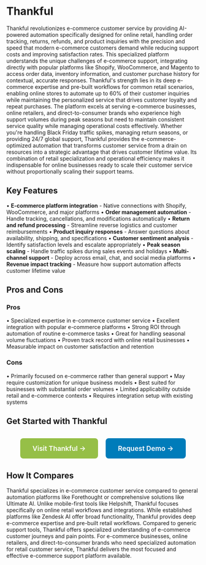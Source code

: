 # Thankful

Thankful revolutionizes e-commerce customer service by providing AI-powered automation specifically designed for online retail, handling order tracking, returns, refunds, and product inquiries with the precision and speed that modern e-commerce customers demand while reducing support costs and improving satisfaction rates. This specialized platform understands the unique challenges of e-commerce support, integrating directly with popular platforms like Shopify, WooCommerce, and Magento to access order data, inventory information, and customer purchase history for contextual, accurate responses. Thankful's strength lies in its deep e-commerce expertise and pre-built workflows for common retail scenarios, enabling online stores to automate up to 60% of their customer inquiries while maintaining the personalized service that drives customer loyalty and repeat purchases. The platform excels at serving e-commerce businesses, online retailers, and direct-to-consumer brands who experience high support volumes during peak seasons but need to maintain consistent service quality while managing operational costs effectively. Whether you're handling Black Friday traffic spikes, managing return seasons, or providing 24/7 global support, Thankful provides the e-commerce-optimized automation that transforms customer service from a drain on resources into a strategic advantage that drives customer lifetime value. Its combination of retail specialization and operational efficiency makes it indispensable for online businesses ready to scale their customer service without proportionally scaling their support teams.

## Key Features

• **E-commerce platform integration** - Native connections with Shopify, WooCommerce, and major platforms
• **Order management automation** - Handle tracking, cancellations, and modifications automatically
• **Return and refund processing** - Streamline reverse logistics and customer reimbursements
• **Product inquiry responses** - Answer questions about availability, shipping, and specifications
• **Customer sentiment analysis** - Identify satisfaction levels and escalate appropriately
• **Peak season scaling** - Handle traffic spikes during sales events and holidays
• **Multi-channel support** - Deploy across email, chat, and social media platforms
• **Revenue impact tracking** - Measure how support automation affects customer lifetime value

## Pros and Cons

### Pros
• Specialized expertise in e-commerce customer service
• Excellent integration with popular e-commerce platforms
• Strong ROI through automation of routine e-commerce tasks
• Great for handling seasonal volume fluctuations
• Proven track record with online retail businesses
• Measurable impact on customer satisfaction and retention

### Cons
• Primarily focused on e-commerce rather than general support
• May require customization for unique business models
• Best suited for businesses with substantial order volumes
• Limited applicability outside retail and e-commerce contexts
• Requires integration setup with existing systems

## Get Started with Thankful

<div style="text-align: center; margin: 2rem 0;">
  <a href="https://www.thankful.ai" target="_blank" rel="noopener noreferrer" style="display: inline-block; background: #96BF47; color: white; padding: 1rem 2rem; text-decoration: none; border-radius: 8px; font-weight: 600; font-size: 1.1rem; margin-right: 1rem;">Visit Thankful →</a>
  <a href="https://www.thankful.ai/demo" target="_blank" rel="noopener noreferrer" style="display: inline-block; background: #007cba; color: white; padding: 1rem 2rem; text-decoration: none; border-radius: 8px; font-weight: 600; font-size: 1.1rem;">Request Demo →</a>
</div>

## How It Compares

Thankful specializes in e-commerce customer service compared to general automation platforms like Forethought or comprehensive solutions like Ultimate AI. Unlike mobile-first tools like Helpshift, Thankful focuses specifically on online retail workflows and integrations. While established platforms like Zendesk AI offer broad functionality, Thankful provides deep e-commerce expertise and pre-built retail workflows. Compared to generic support tools, Thankful offers specialized understanding of e-commerce customer journeys and pain points. For e-commerce businesses, online retailers, and direct-to-consumer brands who need specialized automation for retail customer service, Thankful delivers the most focused and effective e-commerce support platform available.